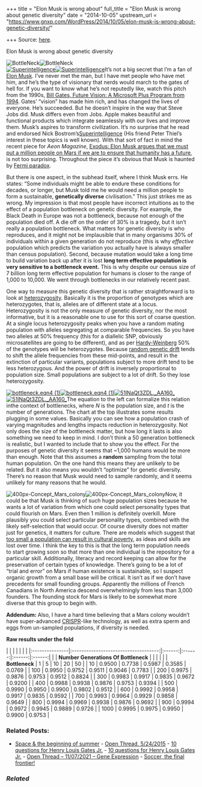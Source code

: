 +++
title = "Elon Musk is wrong about"
full_title = "Elon Musk is wrong about genetic diversity"
date = "2014-10-05"
upstream_url = "https://www.gnxp.com/WordPress/2014/10/05/elon-musk-is-wrong-about-genetic-diversity/"

+++
Source: [here](https://www.gnxp.com/WordPress/2014/10/05/elon-musk-is-wrong-about-genetic-diversity/).

Elon Musk is wrong about genetic diversity

![BottleNeck](https://i0.wp.com/www.unz.com/wp-content/uploads/2014/10/BottleNeck1.png?resize=600%2C658)![BottleNeck](https://i0.wp.com/www.unz.com/wp-content/uploads/2014/10/BottleNeck1.png?resize=600%2C658)  
[![Superintelligence](https://i0.wp.com/www.unz.com/wp-content/uploads/2014/10/Superintelligence-198x300.jpg?resize=198%2C300)![Superintelligence](https://i0.wp.com/www.unz.com/wp-content/uploads/2014/10/Superintelligence-198x300.jpg?resize=198%2C300)](https://www.amazon.com/exec/obidos/ASIN/B00LOOCGB2/geneexpressio-20)It’s not a big secret that I’m a fan of [Elon Musk](https://en.wikipedia.org/wiki/Elon_Musk). I’ve never met the man, but I have met people who have met him, and he’s the type of visionary that nerds would march to the gates of hell for. If you want to know what he’s not reputedly like, watch this pitch from the 1990s, [Bill Gates, Future Vision: A Microsoft Plus Program from 1994](https://www.youtube.com/watch?v=t1K6SsJ3UaQ). Gates’ “vision” has made him rich, and has changed the lives of everyone. He’s succeeded. But he doesn’t inspire in the way that Steve Jobs did. Musk differs even from Jobs. Apple makes beautiful and functional products which integrate seamlessly with our lives and improve them. Musk’s aspires to transform civilization. It’s no surprise that he read and endorsed Nick Bostrom’s[Superintelligence](https://www.amazon.com/exec/obidos/ASIN/B00LOOCGB2/geneexpressio-20) (His friend Peter Thiel’s interest in these topics is well known). With that sort of fact in mind the recent piece for *Aeon Magazine*, [Exodus: Elon Musk argues that we must put a million people on Mars if we are to ensure that humanity has a future](http://aeon.co/magazine/technology/the-elon-musk-interview-on-mars/), is not too surprising. Throughout the piece it’s obvious that Musk is haunted by [Fermi paradox](https://en.wikipedia.org/wiki/Fermi_paradox).

But there is one aspect, in the subhead itself, where I think Musk errs. He states: “Some individuals might be able to endure these conditions for decades, or longer, but Musk told me he would need a million people to form a sustainable, **genetically diverse** civilisation.” This just strikes me as wrong. My impression is that most people have incorrect intuitions as to the effect of a population bottleneck on genetic diversity. For example, the Black Death in Europe was not a bottleneck, because not enough of the population died off. A die off on the order of 30% is a tragedy, but it isn’t really a population bottleneck. What matters for genetic diversity is who reproduces, and it might not be implausible that in many organisms 30% of individuals within a given generation do not reproduce (this is why *effective* population which predicts the variation you actually have is always smaller than census population). Second, because mutation would take a long time to build variation back up after it is lost **long term effective population is very sensitive to a bottleneck event.** This is why despite our census size of 7 billion long term effective population for humans is closer to the range of 1,000 to 10,000. We went through bottlenecks in our relatively recent past.

One way to measure this genetic diversity that is rather straightforward is to look at [heterozygosity](http://www.uwyo.edu/dbmcd/molmark/lect04/lect4.html). Basically it is the proportion of genotypes which are heterozygotes, that is, alleles are of different state at a locus. Heterozygosity is not the only measure of genetic diversity, nor the most informative, but it is a reasonable one to use for this sort of coarse question. At a single locus heterozygosity peaks when you have a random mating population with alleles segregating at comparable frequencies. So you have two alleles at 50% frequency (this for a diallelic SNP, obviously microsatellites are going to be different), and as per [Hardy-Weinberg](http://www.nature.com/scitable/definition/hardy-weinberg-equation-299) 50% of the genotypes will be heterozygotes. Because [random genetic drift](https://en.wikipedia.org/wiki/Genetic_drift) tends to shift the allele frequencies from these mid-points, and result in the extinction of particular variants, populations subject to more drift tend to be less heterozygous. And the power of drift is inversely proportional to population size. Small populations are subject to a lot of drift. So they lose heterozygosity.

[![bottleneck.eqn4 (1)](https://i0.wp.com/www.unz.com/wp-content/uploads/2014/10/bottleneck.eqn4-1.gif?resize=63%2C41)![bottleneck.eqn4 (1)](https://i0.wp.com/www.unz.com/wp-content/uploads/2014/10/bottleneck.eqn4-1.gif?resize=63%2C41)](http://www.uwyo.edu/dbmcd/molmark/lect04/lect4.html)[![51lNaQt3ZDL.\_AA160\_](https://i0.wp.com/www.unz.com/wp-content/uploads/2014/10/51lNaQt3ZDL._AA160_.jpg?resize=160%2C160)![51lNaQt3ZDL.\_AA160\_](https://i0.wp.com/www.unz.com/wp-content/uploads/2014/10/51lNaQt3ZDL._AA160_.jpg?resize=160%2C160)](https://www.amazon.com/exec/obidos/ASIN/B009NLQQ6Y/geneexpressio-20)The equation to the left can formalize this relation inthe context of bottlenecks, where *N* is the population size, and *t* is the number of generations. The chart at the top illustrates some results plugging in some values. Basically you can see how a population crash of varying magnitudes and lengths impacts reduction in heterozygosity. Not only does the size of the bottleneck matter, but how long it lasts is also something we need to keep in mind. I don’t think a 50 generation bottleneck is realistic, but I wanted to include that to show you the effect. For the purposes of genetic diversity it seems that \~1,000 humans would be more than enough. Note that this assumes a **random** sampling from the total human population. On the one hand this means they are unlikely to be related. But it also means you wouldn’t “optimize” for genetic diversity. There’s no reason that Musk would need to sample randomly, and it seems unlikely for many reasons that he would.

![400px-Concept_Mars_colony](https://i0.wp.com/www.unz.com/wp-content/uploads/2014/10/400px-Concept_Mars_colony-300x231.jpg?resize=300%2C231)![400px-Concept_Mars_colony](https://i0.wp.com/www.unz.com/wp-content/uploads/2014/10/400px-Concept_Mars_colony-300x231.jpg?resize=300%2C231)Now, it could be that Musk is thinking of such huge population sizes because he wants a lot of variation from which one could select personality types that could flourish on Mars. Even then 1 million is definitely overkill. More plausibly you could select particular personality types, combined with the likely self-selection that would occur. Of course diversity does not matter just for genetics, it matters for culture. There are models which suggest that [too small a population can result in cultural poverty](http://www.plosone.org/article/info%3Adoi%2F10.1371%2Fjournal.pone.0040989), as ideas and skills are lost over time. I think the key to this is that the long term population needs to start growing soon so that more than one individual is the repository for a particular skill. Additionally, literacy and record keeping can allow for the preservation of certain types of knowledge. There’s going to be a lot of “trial and error” on Mars if human existence is sustainable, so I suspect organic growth from a small base will be critical. It isn’t as if we don’t have precedents for small founding groups. Apparently the millions of French Canadians in North America descend overwhelmingly from less than 3,000 founders. The founding stock for Mars is likely to be somewhat more diverse that this group to begin with.

**Addendum:** Also, I have a hard time believing that a Mars colony wouldn’t have super-advanced [CRISPR](https://en.wikipedia.org/wiki/CRISPR)-like technology, as well as extra sperm and eggs from un-sampled populations, if diversity is needed.

**Raw results under the fold**  

|                |                                      |        |        |        |        | |:---------------|:------------------------------------:|:------:|:------:|:------:|:------:| |                | **Number Generations Of Bottleneck** |        |        |        |        | | **Bottleneck** |                  1                   |   5    |   10   |   20   |   50   | | 10             |                0.9500                | 0.7738 | 0.5987 | 0.3585 | 0.0769 | | 100            |                0.9950                | 0.9752 | 0.9511 | 0.9046 | 0.7783 | | 200            |                0.9975                | 0.9876 | 0.9753 | 0.9512 | 0.8824 | | 300            |                0.9983                | 0.9917 | 0.9835 | 0.9672 | 0.9200 | | 400            |                0.9988                | 0.9938 | 0.9876 | 0.9753 | 0.9394 | | 500            |                0.9990                | 0.9950 | 0.9900 | 0.9802 | 0.9512 | | 600            |                0.9992                | 0.9958 | 0.9917 | 0.9835 | 0.9592 | | 700            |                0.9993                | 0.9964 | 0.9929 | 0.9858 | 0.9649 | | 800            |                0.9994                | 0.9969 | 0.9938 | 0.9876 | 0.9692 | | 900            |                0.9994                | 0.9972 | 0.9945 | 0.9889 | 0.9726 | | 1000           |                0.9995                | 0.9975 | 0.9950 | 0.9900 | 0.9753 |

### Related Posts:

- [Space & the beginning of
  summer](https://www.gnxp.com/WordPress/2012/05/27/space-the-beginning-of-summer/) - [Open Thread,
  5/24/2015](https://www.gnxp.com/WordPress/2015/05/24/open-thread-5242015/) - [10 questions for Henry Louis Gates
  Jr.](https://www.gnxp.com/WordPress/2017/03/01/10-questions-for-henry-louis-gates-jr/) - [10 questions for Henry Louis Gates
  Jr.](https://www.gnxp.com/WordPress/2017/03/01/10-questions-for-henry-louis-gates-jr-2/) - [Open Thread – 11/07/2021 – Gene
  Expression](https://www.gnxp.com/WordPress/2021/11/07/open-thread-11-07-2021-gene-expression/) - [Soccer, the final
  frontier!](https://www.gnxp.com/WordPress/2014/07/15/soccer-the-final-frontier/)

### *Related*

[](https://www.addtoany.com/add_to/facebook?linkurl=https%3A%2F%2Fwww.gnxp.com%2FWordPress%2F2014%2F10%2F05%2Felon-musk-is-wrong-about-genetic-diversity%2F&linkname=Elon%20Musk%20is%20wrong%20about%20genetic%20diversity "Facebook")[](https://www.addtoany.com/add_to/twitter?linkurl=https%3A%2F%2Fwww.gnxp.com%2FWordPress%2F2014%2F10%2F05%2Felon-musk-is-wrong-about-genetic-diversity%2F&linkname=Elon%20Musk%20is%20wrong%20about%20genetic%20diversity "Twitter")[](https://www.addtoany.com/add_to/email?linkurl=https%3A%2F%2Fwww.gnxp.com%2FWordPress%2F2014%2F10%2F05%2Felon-musk-is-wrong-about-genetic-diversity%2F&linkname=Elon%20Musk%20is%20wrong%20about%20genetic%20diversity "Email")[](https://www.addtoany.com/share)
